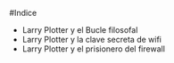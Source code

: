 #Indice
* Larry Plotter y el Bucle filosofal
* Larry Plotter y la clave secreta de wifi
* Larry Plotter y el prisionero del firewall
